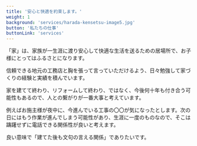 ```yaml
---
title: '安心と快適を約束します。'
weight: 1
background: 'services/harada-kensetsu-image5.jpg'
button: '私たちの仕事'
buttonLink: 'services'
---
```


「家」は、家族が一生涯に渡り安心して快適な生活を送るための居場所で、お子様にとってはふるさとになります。

信頼できる地元の工務店と胸を張って言っていただけるよう、日々勉強して家づくりの経験と実績を積んでいます。

家を建てて終わり、リフォームして終わり、ではなく、今後何十年も付き合う可能性もあるので、人との繋がりが一番大事と考えています。

例えばお施主様が夜中に、今進んでいる工事の〇〇が気になったとします。次の日にはもう作業が進んでしまう可能性があり、生涯に一度のものなので、そこは躊躇せずに電話できる関係性が良いと考えます。

良い意味で「建てた後も文句の言える関係」でありたいです。
